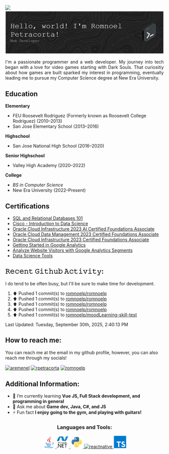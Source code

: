 ![](https://komarev.com/ghpvc/?username=your-github-username&color=BE3144)
![Header](./introHeader.png)

<p align="justify">I'm a passionate programmer and a web developer. My journey into tech began with a love for video games starting with Dark Souls. That curiositiy about how games are built sparked my interest in programming, eventually leading me to pursue my Computer Science degree at New Era University.</p>

## Education
**Elementary**
- FEU Roosevelt Rodriguez (Formerly known as Roosevelt College Rodriguez) (2010–2013)
- San Jose Elementary School (2013–2016)

**Highschool**
- San Jose National High School (2016–2020)

**Senior Highschool** 
- Valley High Academy (2020–2022)

**College**
- *BS in Computer Science*
- New Era University (2022–Present)


## Certifications
- [SQL and Relational Databases 101](https://courses.cognitiveclass.ai/certificates/b6b530cd67e74fc7826e640ebbe05917)
- [Cisco - Introduction to Data Science](https://www.credly.com/badges/3310a7e8-0515-494d-ab83-47afb62312e3/public_url)
- [Oracle Cloud Infrastructure 2023 AI Certified Foundations Associate](https://catalog-education.oracle.com/pls/certview/sharebadge?id=2D0C5AEEEB45095D294ED35244D18FB29C5477429B89B7211E228D1955F52165)
- [Oracle Cloud Data Management 2023 Certified Foundations Associate](https://catalog-education.oracle.com/pls/certview/sharebadge?id=B8F41C851BD8553F6058123B4367EA78B6F275544FB7F8DF3FAE5BFB0BEFB8A5)
- [Oracle Cloud Infrastructure 2023 Certified Foundations Associate](https://catalog-education.oracle.com/pls/certview/sharebadge?id=CE2DF586021BE01DACB83ABBA121CFE4A4A3D6E3280651AC5EFC375FEEBDB4A2)
- [Getting Started in Google Analytics](https://coursera.org/share/e9149bb5a0be9d81f5d4f91177deab46)
- [Analyze Website Visitors with Google Analytics Segments](https://coursera.org/share/ff2d73bef36fe65b7b2edc02da61e01d)
- [Data Science Tools](https://www.credly.com/badges/e1272467-20ce-4b64-a361-a07d3171254f/public_url)


## 𝚁𝚎𝚌𝚎𝚗𝚝 𝙶𝚒𝚝𝚑𝚞𝚋 𝙰𝚌𝚝𝚒𝚟𝚒𝚝𝚢:
I do tend to be often busy, but I'll be sure to make time for development.
<!--RECENT_ACTIVITY:start-->
1. ⬆️ Pushed 1 commit(s) to [romnoelp/romnoelp](https://github.com/romnoelp/romnoelp)<br>
2. ⬆️ Pushed 1 commit(s) to [romnoelp/romnoelp](https://github.com/romnoelp/romnoelp)<br>
3. ⬆️ Pushed 1 commit(s) to [romnoelp/romnoelp](https://github.com/romnoelp/romnoelp)<br>
4. ⬆️ Pushed 1 commit(s) to [romnoelp/romnoelp](https://github.com/romnoelp/romnoelp)<br>
5. ⬆️ Pushed 1 commit(s) to [romnoelp/moodLearning-skill-test](https://github.com/romnoelp/moodLearning-skill-test)<br>
<!--RECENT_ACTIVITY:end-->

<!--RECENT_ACTIVITY:last_update-->
Last Updated: Tuesday, September 30th, 2025, 2:40:13 PM
<!--RECENT_ACTIVITY:last_update_end-->
## How to reach me:
You can reach me at the email in my github profile, however, you can also reach me through my socials!

<p align="left">
<a href="https://stackoverflow.com/users/aremenel" target="blank"><img align="center" src="https://raw.githubusercontent.com/rahuldkjain/github-profile-readme-generator/master/src/images/icons/Social/stack-overflow.svg" alt="aremenel" height="30" width="40" /></a>
<a href="https://fb.com/rpetracorta" target="blank"><img align="center" src="https://raw.githubusercontent.com/rahuldkjain/github-profile-readme-generator/master/src/images/icons/Social/facebook.svg" alt="rpetracorta" height="30" width="40" /></a>
<a href="https://instagram.com/romnoelp" target="blank"><img align="center" src="https://raw.githubusercontent.com/rahuldkjain/github-profile-readme-generator/master/src/images/icons/Social/instagram.svg" alt="romnoelp" height="30" width="40" /></a>
</p>

## Additional Information:
- 🌱 I’m currently learning **Vue JS, Full Stack development, and programming in general**
- 💬 Ask me about **Game dev, Java, C#, and JS**
- ⚡ Fun fact **I enjoy going to the gym, and playing with guitars!**

  
<h3 align="center">Languages and Tools:</h3>
<p align="center">
  <a href="https://www.java.com" target="_blank" rel="noreferrer">
    <img src="https://raw.githubusercontent.com/devicons/devicon/master/icons/java/java-original.svg" alt="java" width="40" height="40"/>
  </a>
  <a href="https://dotnet.microsoft.com/" target="_blank" rel="noreferrer">
    <img src="https://raw.githubusercontent.com/devicons/devicon/master/icons/dot-net/dot-net-original-wordmark.svg" alt="dotnet" width="40" height="40"/>
  </a>
  <a href="https://www.python.org" target="_blank" rel="noreferrer">
    <img src="https://raw.githubusercontent.com/devicons/devicon/master/icons/python/python-original.svg" alt="python" width="40" height="40"/>
  </a>
  <a href="https://reactnative.dev/" target="_blank" rel="noreferrer">
    <img src="https://reactnative.dev/img/header_logo.svg" alt="reactnative" width="40" height="40"/>
  </a>
  <a href="https://www.typescriptlang.org/" target="_blank" rel="noreferrer">
    <img src="https://raw.githubusercontent.com/devicons/devicon/master/icons/typescript/typescript-original.svg" alt="typescript" width="40" height="40"/>
  </a>
</p>
